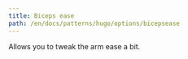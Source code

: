 ```yaml
---
title: Biceps ease
path: /en/docs/patterns/hugo/options/bicepsease
---
```


Allows you to tweak the arm ease a bit.